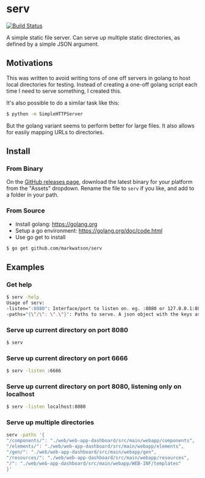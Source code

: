 # serv
[![Build Status](https://travis-ci.org/markwatson/serv.svg?branch=master)](https://travis-ci.org/markwatson/serv)

A simple static file server. Can serve up multiple static directories, as defined by a simple JSON argument.

## Motivations
This was written to avoid writing tons of one off servers in golang to host
local directories for testing. Instead of creating a one-off golang
script each time I need to serve something, I created this.

It's also possible to do a similar task like this:
```bash
$ python -m SimpleHTTPServer
```

But the golang variant seems to perform better for large files. It also
allows for easily mapping URLs to directories.

## Install
### From Binary
On the [GitHub releases page](https://github.com/markwatson/serv/releases), download the latest binary for your platform from the "Assets" dropdown. Rename the file to `serv` if you like, and add to a folder in your path.

### From Source
- Install golang: <https://golang.org>
- Setup a go environment: <https://golang.org/doc/code.html>
- Use go get to install
```bash
$ go get github.com/markwatson/serv
```

## Examples

### Get help
```bash
$ serv -help
Usage of serv:
-listen=":8080": Interface/port to listen on. eg. :8080 or 127.0.0.1:8080
-paths="{\"/\": \".\"}": Paths to serve. A json object with the keys as the url pattern, and the value as the root. Default serves current folder.
```

### Serve up current directory on port 8080
```bash
$ serv
```

### Serve up current directory on port 6666
```bash
$ serv -listen :6666
```

### Serve up current directory on port 8080, listening only on localhost
```bash
$ serv -listen localhost:8080
```

### Serve up multiple directories
```bash
serv -paths '{
"/components/": "./web/web-app-dashboard/src/main/webapp/components",
"/elements/": "./web/web-app-dashboard/src/main/webapp/elements",
"/gen/": "./web/web-app-dashboard/src/main/webapp/gen",
"/resources/": "./web/web-app-dashboard/src/main/webapp/resources",
"/": "./web/web-app-dashboard/src/main/webapp/WEB-INF/templates"
}'
```
